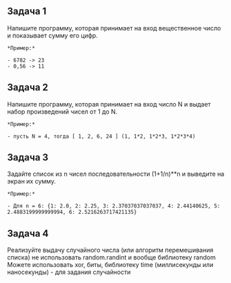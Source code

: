 ## Задача 1 
Напишите программу, которая принимает на вход вещественное число и показывает сумму его цифр.
```
*Пример:*

- 6782 -> 23
- 0,56 -> 11
```
## Задача 2
Напишите программу, которая принимает на вход число N и выдает набор произведений чисел от 1 до N.
```
*Пример:*

- пусть N = 4, тогда [ 1, 2, 6, 24 ] (1, 1*2, 1*2*3, 1*2*3*4)
```
## Задача 3
Задайте список из n чисел последовательности (1+1/n)**n и выведите на экран их сумму.
```
*Пример:*

- Для n = 6: {1: 2.0, 2: 2.25, 3: 2.37037037037037, 4: 2.44140625, 5: 2.4883199999999994, 6: 2.5216263717421135}
```
## Задача 4 
Реализуйте выдачу случайного числа (или алгоритм перемешивания списка)
не использовать random.randint и вообще библиотеку random
Можете использовать xor, биты, библиотеку time (миллисекунды или наносекунды) - для задания случайности
```